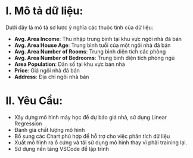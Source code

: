 # I. Mô tả dữ liệu:
Dưới đây là mô tả sơ lược ý nghĩa các thuộc tính của dữ liệu:
- **Avg. Area Income**: Thu nhập trung bình tại khu vực ngôi nhà đã bán
- **Avg. Area House Age**: Trung bình tuổi của một ngôi nhà đã bán
- **Avg. Area Number of Rooms**: Trung bình diện tích các phòng
- **Avg. Area Number of Bedrooms**: Trung bình diện tích phòng ngủ
- **Area Population**: Dân số tại khu vực bán nhà
- **Price**: Giá ngôi nhà đã bán
- **Address**: Địa chỉ ngôi nhà bán
# II. Yêu Cầu:
- Xây dựng mô hình máy học để dự báo giá nhà, sử dụng Linear Regression
- Đánh giá chất lượng mô hình
- Bổ sung các Chart phù hợp để hỗ trợ cho việc phân tích dữ liệu
- Xuất mô hình ra ổ cứng và tái sử dụng mô hình thay vì phải training lại.
- Sử dụng nền tảng VSCode để lập trình